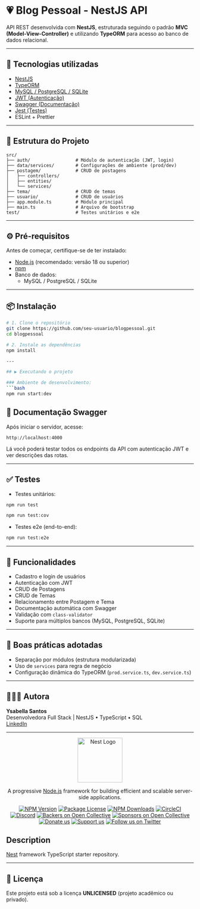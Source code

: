 
# 💗 Blog Pessoal - NestJS API

API REST desenvolvida com **NestJS**, estruturada seguindo o padrão **MVC (Model-View-Controller)** e utilizando **TypeORM** para acesso ao banco de dados relacional.

---

## 🚀 Tecnologias utilizadas

- [NestJS](https://nestjs.com/)
- [TypeORM](https://typeorm.io/)
- [MySQL / PostgreSQL / SQLite](https://www.npmjs.com/package/mysql2)
- [JWT (Autenticação)](https://jwt.io/)
- [Swagger (Documentação)](https://swagger.io/tools/swagger-ui/)
- [Jest (Testes)](https://jestjs.io/)
- ESLint + Prettier

---

## 📁 Estrutura do Projeto

```
src/
├── auth/                 # Módulo de autenticação (JWT, login)
├── data/services/        # Configurações de ambiente (prod/dev)
├── postagem/             # CRUD de postagens
│   ├── controllers/
│   ├── entities/
│   └── services/
├── tema/                 # CRUD de temas
├── usuario/              # CRUD de usuários
├── app.module.ts         # Módulo principal
├── main.ts               # Arquivo de bootstrap
test/                     # Testes unitários e e2e
```

---

## ⚙️ Pré-requisitos

Antes de começar, certifique-se de ter instalado:

- [Node.js](https://nodejs.org/) (recomendado: versão 18 ou superior)
- [npm](https://www.npmjs.com/) 
- Banco de dados:
  - MySQL / PostgreSQL / SQLite 

---

## 📦 Instalação

```bash
# 1. Clone o repositório
git clone https://github.com/seu-usuario/blogpessoal.git
cd blogpessoal

# 2. Instale as dependências
npm install

---

## ▶️ Executando o projeto

### Ambiente de desenvolvimento:
```bash
npm run start:dev
```

## 📄 Documentação Swagger

Após iniciar o servidor, acesse:

```
http://localhost:4000
```

Lá você poderá testar todos os endpoints da API com autenticação JWT e ver descrições das rotas.

---

## ✅ Testes

- Testes unitários:
```bash
npm run test
```

```bash
npm run test:cov
```

- Testes e2e (end-to-end):
```bash
npm run test:e2e
```

---

## 🧠 Funcionalidades

- Cadastro e login de usuários
- Autenticação com JWT
- CRUD de Postagens
- CRUD de Temas
- Relacionamento entre Postagem e Tema
- Documentação automática com Swagger
- Validação com `class-validator`
- Suporte para múltiplos bancos (MySQL, PostgreSQL, SQLite)

---

## 📌 Boas práticas adotadas

- Separação por módulos (estrutura modularizada)
- Uso de `services` para regra de negócio
- Configuração dinâmica do TypeORM (`prod.service.ts`, `dev.service.ts`)

---

## 👩🏼‍💻 Autora

**Ysabella Santos**  
Desenvolvedora Full Stack | NestJS • TypeScript • SQL  
[LinkedIn](https://www.linkedin.com/in/ysa-santos/) 

---

<p align="center">
  <a href="http://nestjs.com/" target="blank"><img src="https://nestjs.com/img/logo-small.svg" width="120" alt="Nest Logo" /></a>
</p>

[circleci-image]: https://img.shields.io/circleci/build/github/nestjs/nest/master?token=abc123def456
[circleci-url]: https://circleci.com/gh/nestjs/nest

  <p align="center">A progressive <a href="http://nodejs.org" target="_blank">Node.js</a> framework for building efficient and scalable server-side applications.</p>
    <p align="center">
<a href="https://www.npmjs.com/~nestjscore" target="_blank"><img src="https://img.shields.io/npm/v/@nestjs/core.svg" alt="NPM Version" /></a>
<a href="https://www.npmjs.com/~nestjscore" target="_blank"><img src="https://img.shields.io/npm/l/@nestjs/core.svg" alt="Package License" /></a>
<a href="https://www.npmjs.com/~nestjscore" target="_blank"><img src="https://img.shields.io/npm/dm/@nestjs/common.svg" alt="NPM Downloads" /></a>
<a href="https://circleci.com/gh/nestjs/nest" target="_blank"><img src="https://img.shields.io/circleci/build/github/nestjs/nest/master" alt="CircleCI" /></a>
<a href="https://discord.gg/G7Qnnhy" target="_blank"><img src="https://img.shields.io/badge/discord-online-brightgreen.svg" alt="Discord"/></a>
<a href="https://opencollective.com/nest#backer" target="_blank"><img src="https://opencollective.com/nest/backers/badge.svg" alt="Backers on Open Collective" /></a>
<a href="https://opencollective.com/nest#sponsor" target="_blank"><img src="https://opencollective.com/nest/sponsors/badge.svg" alt="Sponsors on Open Collective" /></a>
  <a href="https://paypal.me/kamilmysliwiec" target="_blank"><img src="https://img.shields.io/badge/Donate-PayPal-ff3f59.svg" alt="Donate us"/></a>
    <a href="https://opencollective.com/nest#sponsor"  target="_blank"><img src="https://img.shields.io/badge/Support%20us-Open%20Collective-41B883.svg" alt="Support us"></a>
  <a href="https://twitter.com/nestframework" target="_blank"><img src="https://img.shields.io/twitter/follow/nestframework.svg?style=social&label=Follow" alt="Follow us on Twitter"></a>
</p>
  <!--[![Backers on Open Collective](https://opencollective.com/nest/backers/badge.svg)](https://opencollective.com/nest#backer)
  [![Sponsors on Open Collective](https://opencollective.com/nest/sponsors/badge.svg)](https://opencollective.com/nest#sponsor)-->

## Description

[Nest](https://github.com/nestjs/nest) framework TypeScript starter repository.

---

## 📃 Licença

Este projeto está sob a licença **UNLICENSED** (projeto acadêmico ou privado).

